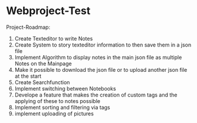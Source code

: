 # Webproject-Test

Project-Roadmap:

1. Create Texteditor to write Notes
2. Create System to story texteditor information to then save them in a json file
3. Implement Algorithm to display notes in the main json file as multiple Notes on the Mainpage
4. Make it possible to download the json file or to upload another json file at the start
5. Create Searchfunction
6. Implement switching between Notebooks
7. Develope a feature that makes the creation of custom tags and the applying of these to notes possible
8. Implement sorting and filtering via tags
9. implement uploading of pictures
